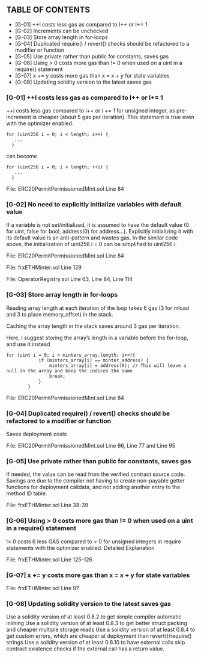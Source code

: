 ## TABLE OF CONTENTS
- [G-01] ++I costs less gas as compared to I++ or I+= 1
- [G-02] Increments can be unchecked
- [G-03] Store array length in for-loops
- [G-04] Duplicated require() / revert() checks should be refactored to a modifier or function
- [G-05] Use private rather than public for constants, saves gas
- [G-06] Using > 0 costs more gas than != 0 when used on a uint in a require() statement
- [G-07] x += y costs more gas than x = x + y for state variables
- [G-08] Updating solidity version to the latest saves gas
### [G-01] ++I costs less gas as compared to I++ or I+= 1
++i costs less gas compared to i++ or i += 1 for unsigned integer, as pre-increment is cheaper (about 5 gas per iteration). This statement is true even with the optimizer enabled.
```
for (uint256 i = 0; i < length; i++) {
   ...
  }
```
can become
```
for (uint256 i = 0; i < length; ++i) {
   ...
  }
```
File: ERC20PermitPermissionedMint.sol Line 84

### [G-02] No need to explicitly initialize variables with default value
If a variable is not set/initialized, it is assumed to have the default value (0 for uint, false for bool, address(0) for address…). Explicitly initializing it with its default value is an anti-pattern and wastes gas. In the similar code above, the initialization of uint256 i = 0 can be simplified to uint256 i.

File: ERC20PermitPermissionedMint.sol Line 84

File: frxETHMinter.sol Line 129

File: OperatorRegistry.sol Line 63, Line 84, Line 114

### [G-03] Store array length in for-loops
Reading array length at each iteration of the loop takes 6 gas (3 for mload and 3 to place memory_offset) in the stack.

Caching the array length in the stack saves around 3 gas per iteration.

Here, I suggest storing the array’s length in a variable before the for-loop, and use it instead
```
for (uint i = 0; i < minters_array.length; i++){ 
            if (minters_array[i] == minter_address) {
                minters_array[i] = address(0); // This will leave a null in the array and keep the indices the same
                break;
            }
        }
```
File: ERC20PermitPermissionedMint.sol Line 84

### [G-04] Duplicated require() / revert() checks should be refactored to a modifier or function
Saves deployment costs

File: ERC20PermitPermissionedMint.sol Line 66, Line 77 and Line 95

### [G-05] Use private rather than public for constants, saves gas
If needed, the value can be read from the verified contract source code. Savings are due to the compiler not having to create non-payable getter functions for deployment calldata, and not adding another entry to the method ID table.

File: frxETHMinter.sol Line 38-39

### [G-06] Using > 0 costs more gas than != 0 when used on a uint in a require() statement
!= 0 costs 6 less GAS compared to > 0 for unsigned integers in require statements with the optimizer enabled. Detailed Explanation

File: frxETHMinter.sol Line 125-126

### [G-07] x += y costs more gas than x = x + y for state variables
File: frxETHMinter.sol Line 97

### [G-08] Updating solidity version to the latest saves gas
Use a solidity version of at least 0.8.2 to get simple compiler automatic inlining Use a solidity version of at least 0.8.3 to get better struct packing and cheaper multiple storage reads Use a solidity version of at least 0.8.4 to get custom errors, which are cheaper at deployment than revert()/require() strings Use a solidity version of at least 0.8.10 to have external calls skip contract existence checks if the external call has a return value.